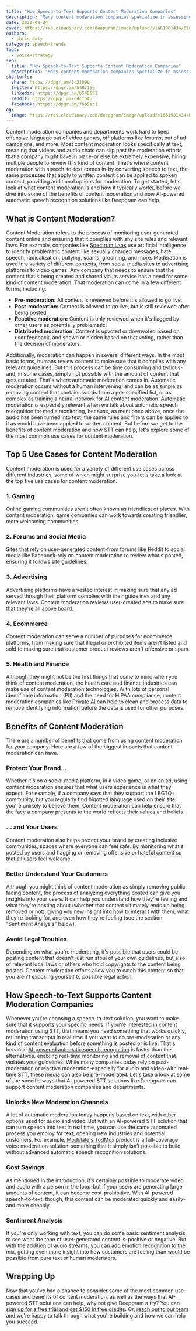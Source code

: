 ```yaml
---
title: "How Speech-to-Text Supports Content Moderation Companies"
description: "Many content moderation companies specialize in assessing text—but with automatic speech recognition, they can also look at audio and video."
date: 2022-08-24
cover: https://res.cloudinary.com/deepgram/image/upload/v1661981434/blog/speech-to-text-content-moderation-companies/how-ASR-supports-content-moderation-companies-thum.png
authors:
  - chris-doty
category: speech-trends
tags:
  - voice-strategy
seo:
  title: "How Speech-to-Text Supports Content Moderation Companies"
  description: "Many content moderation companies specialize in assessing text—but with automatic speech recognition, they can also look at audio and video."
shorturls:
  share: https://dpgr.am/6c3209b
  twitter: https://dpgr.am/548715e
  linkedin: https://dpgr.am/b548551
  reddit: https://dpgr.am/cdcf645
  facebook: https://dpgr.am/76b5ac1
og:
  image: https://res.cloudinary.com/deepgram/image/upload/v1661981434/blog/speech-to-text-content-moderation-companies/how-ASR-supports-content-moderation-companies-thum.png
---
```


Content moderation companies and departments work hard to keep offensive language out of video games, off platforms like forums, out of ad campaigns, and more. Most content moderation looks specifically at text, meaning that videos and audio chats can slip past the moderation efforts that a company might have in place-or else be extremely expensive, hiring multiple people to review this kind of content. That's where content moderation with speech-to-text comes in-by converting speech to text, the same processes that apply to written content can be applied to spoken content, providing additional options for moderation. To get started, let's look at what content moderation is and how it typically works, before we dive into some of the benefits of content moderation and how AI-powered automatic speech recognition solutions like Deepgram can help.

## What is Content Moderation?

Content Moderation refers to the process of monitoring user-generated content online and ensuring that it complies with any site rules and relevant laws. For example, companies like [Spectrum Labs](https://www.spectrumlabsai.com/) use artificial intelligence to identify problematic content like sexually charged messages, hate speech, radicalization, bullying, scams, grooming, and more. Moderation is used in a variety of different contexts, from social media sites to advertising platforms to video games. Any company that needs to ensure that the content that's being created and shared via its service has a need for some kind of content moderation. That moderation can come in a few different forms, including:

*   **Pre-moderation:** All content is reviewed before it's allowed to go live.
*   **Post-moderation:** Content is allowed to go live, but is still reviewed after being posted.
*   **Reactive moderation:** Content is only reviewed when it's flagged by other users as potentially problematic.
*   **Distributed moderation:** Content is upvoted or downvoted based on user feedback, and shown or hidden based on that voting, rather than the decision of moderators.

Additionally, moderation can happen in several different ways. In the most basic forms, humans review content to make sure that it complies with any relevant guidelines. But this process can be time consuming and tedious-and, in some cases, simply not possible with the amount of content that gets created. That's where automatic moderation comes in. Automatic moderation occurs without a human intervening, and can be as simple as removing content that contains words from a pre-specified list, or as complex as training a neural network for AI content moderation. Automatic moderation is especially relevant when we talk about automatic speech recognition for media monitoring, because, as mentioned above, once the audio has been turned into text, the same rules and filters can be applied to it as would have been applied to written content. But before we get to the benefits of content moderation and how STT can help, let's explore some of the most common use cases for content moderation.

## Top 5 Use Cases for Content Moderation

Content moderation is used for a variety of different use cases across different industries, some of which might surprise you-let's take a look at the top five use cases for content moderation.

### 1\. Gaming

Online gaming communities aren't often known as friendliest of places. With content moderation, game companies can work towards creating friendlier, more welcoming communities.

### 2\. Forums and Social Media

Sites that rely on user-generated content-from forums like Reddit to social media like Facebook-rely on content moderation to review what's posted, ensuring it follows site guidelines.

### 3\. Advertising

Advertising platforms have a vested interest in making sure that any ad served through their platform complies with their guidelines and any relevant laws. Content moderation reviews user-created ads to make sure that they're all above board.

### 4\. Ecommerce

Content moderation can serve a number of purposes for ecommerce platforms, from making sure that illegal or prohibited items aren't listed and sold to making sure that customer product reviews aren't offensive or spam.

### 5\. Health and Finance

Although they might not be the first things that come to mind when you think of content moderation, the health care and finance industries can make use of content moderation technologies. With lots of personal identifiable information (PII) and the need for HIPAA compliance, content moderation companies like [Private AI](https://www.private-ai.com/) can help to clean and process data to remove identifying information before the data is used for other purposes.




## Benefits of Content Moderation

There are a number of benefits that come from using content moderation for your company. Here are a few of the biggest impacts that content moderation can have.

### Protect Your Brand...

Whether it's on a social media platform, in a video game, or on an ad, using content moderation ensures that what users experience is what they expect. For example, if a company says that they support the LBGTQ+ community, but you regularly find bigotted language used on their site, you're unlikely to believe them. Content moderation can help ensure that the face a company presents to the world reflects their values and beliefs.

### ... and Your Users

Content moderation also helps protect your brand by creating inclusive communities, spaces where everyone can feel safe. By monitoring what's posted by users and flagging or removing offensive or hateful content so that all users feel welcome.

### Better Understand Your Customers

Although you might think of content moderation as simply removing public-facing content, the process of analyzing everything posted can give you insights into your users. It can help you understand how they're feeling and what they're posting about (whether that content ultimately ends up being removed or not), giving you new insight into how to interact with them, what they're looking for, and even how they're feeling (see the section "Sentiment Analysis" below).

### Avoid Legal Troubles

Depending on what you're moderating, it's possible that users could be posting content that doesn't just run afoul of your own guidelines, but also of relevant local laws or others who hold copyrights to the content being posted. Content moderation efforts allow you to catch this content so that you aren't exposing yourself to possible legal action.

## How Speech-to-Text Supports Content Moderation Companies

Whenever you're choosing a speech-to-text solution, you want to make sure that it supports your specific needs. If you're interested in content moderation using STT, that means you need something that works quickly, returning transcripts in real time if you want to do pre-moderation or any kind of content evaluation before something is posted or is live. That's because [AI-powered automatic speech recognition](https://blog.deepgram.com/deep-learning-speech-recognition/) is faster than the alternatives, enabling real-time monitoring and removal of content that violates your guidelines. While many companies today rely on post-moderation or reactive moderation-especially for audio and video-with real-time STT, these media can also be pre-moderated. Let's take a look at some of the specific ways that AI-powered STT solutions like Deepgram can support content moderation companies and departments.

### Unlocks New Moderation Channels

A lot of automatic moderation today happens based on text, with other options used for audio and video. But with an AI-powered STT solution that can turn speech into text in real time, you can use the same automated process you employ for text, opening new industries and potential customers. For example, [Modulate's](https://www.modulate.ai/) [TodMox](https://www.modulate.ai/tox-mod) product is a full-coverage voice moderation solution-something that it simply isn't possible to build without advanced automatic speech recognition solutions.

### Cost Savings

As mentioned in the introduction, it's certainly possible to moderate video and audio with a person in the loop-but if your users are generating large amounts of content, it can become cost-prohibitive. With AI-powered speech-to-text, though, this content can be moderated quickly and easily-and more cheaply.

### Sentiment Analysis

If you're only working with text, you can do some basic sentiment analysis to see what the tone of user-generated content is-positive or negative. But with the addition of audio streams, you can [add emotion recognition](https://blog.deepgram.com/sentiment-analysis-emotion-regulation-difference/) to the mix, getting even more insight into how customers are feeling than would be possible from pure text or human moderators.

## Wrapping Up

Now that you've had a chance to consider some of the most common use cases and benefits of content moderation, as well as the ways that AI-powered STT solutions can help, why not give Deepgram a try? You can [sign up for a free trial and get $150 in free credits](https://console.deepgram.com/signup). Or, [reach out to our team](https://deepgram.com/contact-us/) and we're happy to talk through what you're building and how we can help you succeed.
